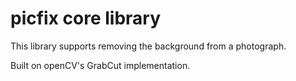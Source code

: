 # picfix core library
This library supports removing the background from a photograph.

Built on openCV's GrabCut implementation.
